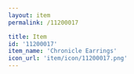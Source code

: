 ```yaml
---
layout: item
permalink: /11200017

title: Item
id: '11200017'
item_name: 'Chronicle Earrings'
icon_url: 'item/icon/11200017.png'
---
```

